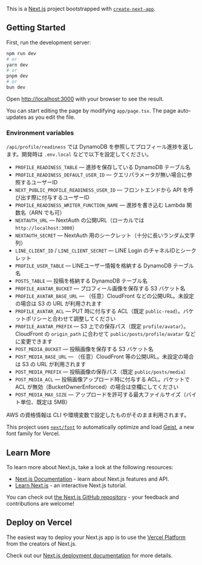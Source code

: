 This is a [Next.js](https://nextjs.org) project bootstrapped with [`create-next-app`](https://nextjs.org/docs/app/api-reference/cli/create-next-app).

## Getting Started

First, run the development server:

```bash
npm run dev
# or
yarn dev
# or
pnpm dev
# or
bun dev
```

Open [http://localhost:3000](http://localhost:3000) with your browser to see the result.

You can start editing the page by modifying `app/page.tsx`. The page auto-updates as you edit the file.

### Environment variables

`/api/profile/readiness` では DynamoDB を参照してプロフィール進捗を返します。開発時は `.env.local` などで以下を設定してください。

- `PROFILE_READINESS_TABLE` — 進捗を保存している DynamoDB テーブル名
- `PROFILE_READINESS_DEFAULT_USER_ID` — クエリパラメータが無い場合に参照するユーザーID
- `NEXT_PUBLIC_PROFILE_READINESS_USER_ID` — フロントエンドから API を呼び出す際に付与するユーザーID
- `PROFILE_READINESS_WRITER_FUNCTION_NAME` — 進捗を書き込む Lambda 関数名（ARN でも可）
- `NEXTAUTH_URL` — NextAuth の公開URL（ローカルでは `http://localhost:3000`）
- `NEXTAUTH_SECRET` — NextAuth 用のシークレット（十分に長いランダム文字列）
- `LINE_CLIENT_ID` / `LINE_CLIENT_SECRET` — LINE Login のチャネルIDとシークレット
- `PROFILE_USER_TABLE` — LINEユーザー情報を格納する DynamoDB テーブル名
- `POSTS_TABLE` — 投稿を格納する DynamoDB テーブル名
- `PROFILE_AVATAR_BUCKET` — プロフィール画像を保存する S3 バケット名
- `PROFILE_AVATAR_BASE_URL` — （任意）CloudFront などの公開URL。未設定の場合は S3 の URL が利用されます
- `PROFILE_AVATAR_ACL` — PUT 時に付与する ACL（既定 `public-read`）。バケットポリシーと合わせて調整してください
- `PROFILE_AVATAR_PREFIX` — S3 上での保存パス（既定 `profile/avatar`）。CloudFront の `origin_path` に合わせて `public/posts/profile/avatar` などに変更できます
- `POST_MEDIA_BUCKET` — 投稿画像を保存する S3 バケット名
- `POST_MEDIA_BASE_URL` — （任意）CloudFront 等の公開URL。未設定の場合は S3 の URL が利用されます
- `POST_MEDIA_PREFIX` — 投稿画像の保存パス（既定 `public/posts/media`）
- `POST_MEDIA_ACL` — 投稿画像アップロード時に付与する ACL。バケットで ACL が無効（BucketOwnerEnforced）の場合は空欄にしてください
- `POST_MEDIA_MAX_SIZE` — アップロードを許可する最大ファイルサイズ（バイト単位、既定は 5MB）

AWS の資格情報は CLI や環境変数で設定したものがそのまま利用されます。

This project uses [`next/font`](https://nextjs.org/docs/app/building-your-application/optimizing/fonts) to automatically optimize and load [Geist](https://vercel.com/font), a new font family for Vercel.

## Learn More

To learn more about Next.js, take a look at the following resources:

- [Next.js Documentation](https://nextjs.org/docs) - learn about Next.js features and API.
- [Learn Next.js](https://nextjs.org/learn) - an interactive Next.js tutorial.

You can check out [the Next.js GitHub repository](https://github.com/vercel/next.js) - your feedback and contributions are welcome!

## Deploy on Vercel

The easiest way to deploy your Next.js app is to use the [Vercel Platform](https://vercel.com/new?utm_medium=default-template&filter=next.js&utm_source=create-next-app&utm_campaign=create-next-app-readme) from the creators of Next.js.

Check out our [Next.js deployment documentation](https://nextjs.org/docs/app/building-your-application/deploying) for more details.
